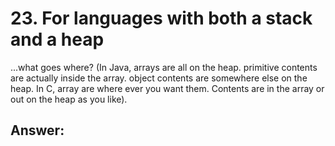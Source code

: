 
# 23. For languages with both a stack and a heap

...what goes where? (In Java, arrays are all on the heap. primitive contents are actually inside the array. object contents are somewhere else on the heap. In C, array are where ever you want them. Contents are in the array or out on the heap as you like).


## Answer:

